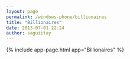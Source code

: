 ```yaml
---
layout: page
permalink: /windows-phone/billionaires
title: "Billionaires"
date: 2013-07-01 22:24
author: saguiitay
---
```

{% include app-page.html app="Billionaires" %}
